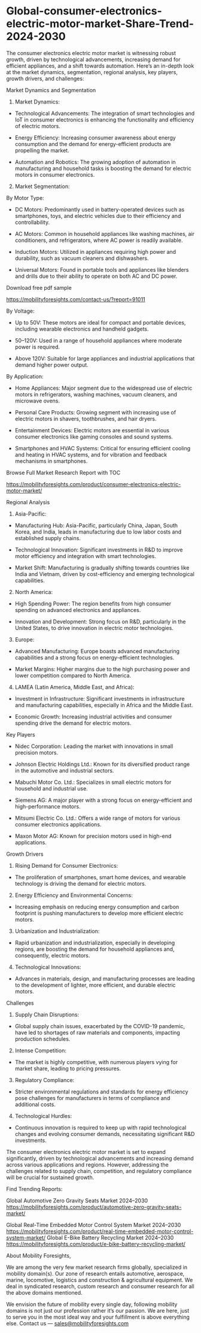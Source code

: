 # Global-consumer-electronics-electric-motor-market-Share-Trend-2024-2030
The consumer electronics electric motor market is witnessing robust growth, driven by technological advancements, increasing demand for efficient appliances, and a shift towards automation. Here’s an in-depth look at the market dynamics, segmentation, regional analysis, key players, growth drivers, and challenges:

Market Dynamics and Segmentation

1. Market Dynamics:

- Technological Advancements: The integration of smart technologies and IoT in consumer electronics is enhancing the functionality and efficiency of electric motors.

- Energy Efficiency: Increasing consumer awareness about energy consumption and the demand for energy-efficient products are propelling the market.

- Automation and Robotics: The growing adoption of automation in manufacturing and household tasks is boosting the demand for electric motors in consumer electronics.

2. Market Segmentation:

By Motor Type:

- DC Motors: Predominantly used in battery-operated devices such as smartphones, toys, and electric vehicles due to their efficiency and controllability.

- AC Motors: Common in household appliances like washing machines, air conditioners, and refrigerators, where AC power is readily available.

- Induction Motors: Utilized in appliances requiring high power and durability, such as vacuum cleaners and dishwashers.

- Universal Motors: Found in portable tools and appliances like blenders and drills due to their ability to operate on both AC and DC power.

Download free pdf sample

https://mobilityforesights.com/contact-us/?report=91011

By Voltage:

- Up to 50V: These motors are ideal for compact and portable devices, including wearable electronics and handheld gadgets.

- 50–120V: Used in a range of household appliances where moderate power is required.

- Above 120V: Suitable for large appliances and industrial applications that demand higher power output.

By Application:

- Home Appliances: Major segment due to the widespread use of electric motors in refrigerators, washing machines, vacuum cleaners, and microwave ovens.

- Personal Care Products: Growing segment with increasing use of electric motors in shavers, toothbrushes, and hair dryers.

- Entertainment Devices: Electric motors are essential in various consumer electronics like gaming consoles and sound systems.

- Smartphones and HVAC Systems: Critical for ensuring efficient cooling and heating in HVAC systems, and for vibration and feedback mechanisms in smartphones.

Browse Full Market Research Report with TOC

https://mobilityforesights.com/product/consumer-electronics-electric-motor-market/

Regional Analysis

1. Asia-Pacific:

- Manufacturing Hub: Asia-Pacific, particularly China, Japan, South Korea, and India, leads in manufacturing due to low labor costs and established supply chains.

- Technological Innovation: Significant investments in R&D to improve motor efficiency and integration with smart technologies.

- Market Shift: Manufacturing is gradually shifting towards countries like India and Vietnam, driven by cost-efficiency and emerging technological capabilities.

2. North America:

- High Spending Power: The region benefits from high consumer spending on advanced electronics and appliances.

- Innovation and Development: Strong focus on R&D, particularly in the United States, to drive innovation in electric motor technologies.

3. Europe:

- Advanced Manufacturing: Europe boasts advanced manufacturing capabilities and a strong focus on energy-efficient technologies.

- Market Margins: Higher margins due to the high purchasing power and lower competition compared to North America.

4. LAMEA (Latin America, Middle East, and Africa):

- Investment in Infrastructure: Significant investments in infrastructure and manufacturing capabilities, especially in Africa and the Middle East.

- Economic Growth: Increasing industrial activities and consumer spending drive the demand for electric motors.

Key Players

- Nidec Corporation: Leading the market with innovations in small precision motors.

- Johnson Electric Holdings Ltd.: Known for its diversified product range in the automotive and industrial sectors.

- Mabuchi Motor Co. Ltd.: Specializes in small electric motors for household and industrial use.

- Siemens AG: A major player with a strong focus on energy-efficient and high-performance motors.

- Mitsumi Electric Co. Ltd.: Offers a wide range of motors for various consumer electronics applications.

- Maxon Motor AG: Known for precision motors used in high-end applications.

Growth Drivers

1. Rising Demand for Consumer Electronics:

- The proliferation of smartphones, smart home devices, and wearable technology is driving the demand for electric motors.

2. Energy Efficiency and Environmental Concerns:

- Increasing emphasis on reducing energy consumption and carbon footprint is pushing manufacturers to develop more efficient electric motors.

3. Urbanization and Industrialization:

- Rapid urbanization and industrialization, especially in developing regions, are boosting the demand for household appliances and, consequently, electric motors.

4. Technological Innovations:

- Advances in materials, design, and manufacturing processes are leading to the development of lighter, more efficient, and durable electric motors.

Challenges

1. Supply Chain Disruptions:

- Global supply chain issues, exacerbated by the COVID-19 pandemic, have led to shortages of raw materials and components, impacting production schedules.

2. Intense Competition:

- The market is highly competitive, with numerous players vying for market share, leading to pricing pressures.

3. Regulatory Compliance:

- Stricter environmental regulations and standards for energy efficiency pose challenges for manufacturers in terms of compliance and additional costs.

4. Technological Hurdles:

- Continuous innovation is required to keep up with rapid technological changes and evolving consumer demands, necessitating significant R&D investments.

The consumer electronics electric motor market is set to expand significantly, driven by technological advancements and increasing demand across various applications and regions. However, addressing the challenges related to supply chain, competition, and regulatory compliance will be crucial for sustained growth.

Find Trending Reports:

Global Automotive Zero Gravity Seats Market 2024–2030
https://mobilityforesights.com/product/automotive-zero-gravity-seats-market/

Global Real-Time Embedded Motor Control System Market 2024–2030
https://mobilityforesights.com/product/real-time-embedded-motor-control-system-market/
Global E-Bike Battery Recycling Market 2024–2030
https://mobilityforesights.com/product/e-bike-battery-recycling-market/

About Mobility Foresights,

We are among the very few market research firms globally, specialized in mobility domain(s). Our zone of research entails automotive, aerospace, marine, locomotive, logistics and construction & agricultural equipment. We deal in syndicated research, custom research and consumer research for all the above domains mentioned.

We envision the future of mobility every single day, following mobility domains is not just our profession rather it’s our passion. We are here, just to serve you in the most ideal way and your fulfillment is above everything else. Contact us — sales@mobilityforesights.com





